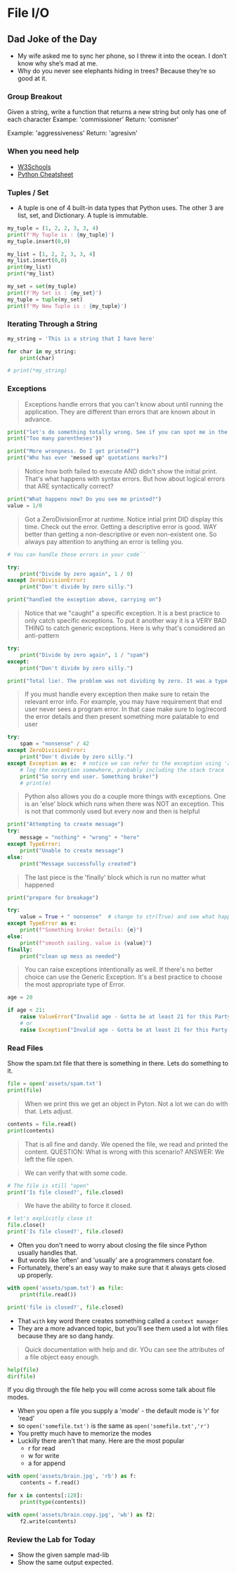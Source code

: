 # File I/O

## Dad Joke of the Day

- My wife asked me to sync her phone, so I threw it into the ocean. I don’t know why she’s mad at me.
- Why do you never see elephants hiding in trees? Because they’re so good at it.

### Group Breakout

Given a string, write a function that returns a new string but only has one of each character
Exampe: 'commissioner'
Return: 'comisner'

Example: 'aggressiveness'
Return: 'agresivn'

### When you need help

- [W3Schools](https://www.w3schools.com/python/python_reference.asp)
- [Python Cheatsheet](https://overapi.com/)

### Tuples / Set

- A tuple is one of 4 built-in data types that Python uses. The other 3 are list, set, and Dictionary. A tuple is immutable.

 ```python
my_tuple = (1, 2, 2, 3, 3, 4)
print(f'My Tuple is : {my_tuple}')
my_tuple.insert(0,0)

my_list = [1, 2, 2, 3, 3, 4]
my_list.insert(0,0)
print(my_list)
print(*my_list)

my_set = set(my_tuple)
print(f'My Set is : {my_set}')
my_tuple = tuple(my_set)
print(f'My New Tuple is : {my_tuple}')
```

### Iterating Through a String

```python
my_string = 'This is a string that I have here'

for char in my_string:
    print(char)

# print(*my_string)
```

### Exceptions

> Exceptions handle errors that you can't know about until running the application. They are different than errors that are known about in advance.

```python
print("let's do something totally wrong. See if you can spot me in the output!")
print("Too many parentheses"))
```

```python
print("More wrongness. Do I get printed?")
print("Who has ever "messed up" quotations marks?")
```

> Notice how both failed to execute AND didn't show the initial print. That's what happens with syntax errors. But how about logical errors that ARE syntactically correct?

```python
print("What happens now? Do you see me printed?")
value = 1/0
```

> Got a ZeroDivisionError at runtime. Notice intial print DID display this time. Check out the error. Getting a descriptive error is good. WAY better than getting a non-descriptive or even non-existent one. So always pay attention to anything an error is telling you.

```python
# You can handle these errors in your code``

try:
    print("Divide by zero again", 1 / 0)
except ZeroDivisionError:
    print("Don't divide by zero silly.")

print("handled the exception above, carrying on")
```

> Notice that we "caught" a specific exception. It is a best practice to only catch specific exceptions.
> To put it another way it is a VERY BAD THING to catch generic exceptions. Here is why that's considered an anti-pattern

```python
try:
    print("Divide by zero again", 1 / "spam")
except:
    print("Don't divide by zero silly.")

print("Total lie!. The problem was not dividing by zero. It was a type error")
```

> If you must handle every exception then make sure to retain the relevant error info. For example, you may have requirement that end user never sees a program error. In that case make sure to log/record the error details and then present something more palatable to end user

```python
try:
    spam = "nonsense" / 42
except ZeroDivisionError:
    print("Don't divide by zero silly.")
except Exception as e:  # notice we can refer to the exception using 'as'
    # log the exception somewhere, probably including the stack trace
    print("So sorry end user. Something broke!")
    # print(e)
```

> Python also allows you do a couple more things with exceptions. One is an 'else' block which runs when there was NOT an exception. This is not that commonly used but every now and then is helpful

```python
print("Attempting to create message")
try:
    message = "nothing" + "wrong" + "here"
except TypeError:
    print("Unable to create message")
else:
    print("Message successfully created")
```

> The last piece is the 'finally' block which is run no matter what happened

```python
print("prepare for breakage")

try:
    value = True + " nonsense"  # change to str(True) and see what happens
except TypeError as e:
    print(f"Something broke! Details: {e}")
else:
    print(f"smooth sailing. value is {value}")
finally:
    print("clean up mess as needed")
```

> You can raise exceptions intentionally as well. If there's no better choice can use the Generic Exception. It's a best practice to choose the most appropriate type of Error.

```python
age = 20

if age < 21:
    raise ValueError("Invalid age - Gotta be at least 21 for this Party!")
    # or
    raise Exception("Invalid age - Gotta be at least 21 for this Party!")
```

### Read Files

Show the spam.txt file that there is something in there. Lets do something to it.

```python
file = open('assets/spam.txt')
print(file)
```

> When we print this we get an object in Pyton. Not a lot we can do with that.  Lets adjust.

```python
contents = file.read()
print(contents)
```

> That is all fine and dandy. We opened the file, we read and printed the content.
QUESTION: What is wrong with this scenario?
ANSWER: We left the file open.

> We can verify that with some code.

```python
# The file is still "open"
print('Is file closed?', file.closed)
```

> We have the ability to force it closed.

```python
# let's explicitly close it
file.close()
print('Is file closed?', file.closed)
```

- Often you don't need to worry about closing the file since Python usually handles that.
- But words like 'often' and 'usually' are a programmers constant foe.
- Fortunately, there's an easy way to make sure that it always gets closed up properly.

```python
with open('assets/spam.txt') as file:
    print(file.read())

print('file is closed?', file.closed)
```

- That `with` key word there creates something called a `context manager`
- They are a more advanced topic, but you'll see them used a lot with files because they are so dang handy.

> Quick documentation with help and dir. YOu can see the attributes of a file object easy enough.

```python
help(file)
dir(file)
```

If you dig through the file help you will come across some talk about file modes.

- When you open a file you supply a 'mode' - the default mode is 'r' for 'read'
- so `open('somefile.txt')` is the same as `open('somefile.txt','r')`
- You pretty much have to memorize the modes
- Luckilly there aren't that many. Here are the most popular
  - r for read
  - w for write
  - a for append

```python
with open('assets/brain.jpg', 'rb') as f:
    contents = f.read()

for x in contents[:128]:
    print(type(contents))

with open('assets/brain.copy.jpg', 'wb') as f2:
    f2.write(contents)
```

### Review the Lab for Today

- Show the given sample mad-lib
- Show the same output expected.
